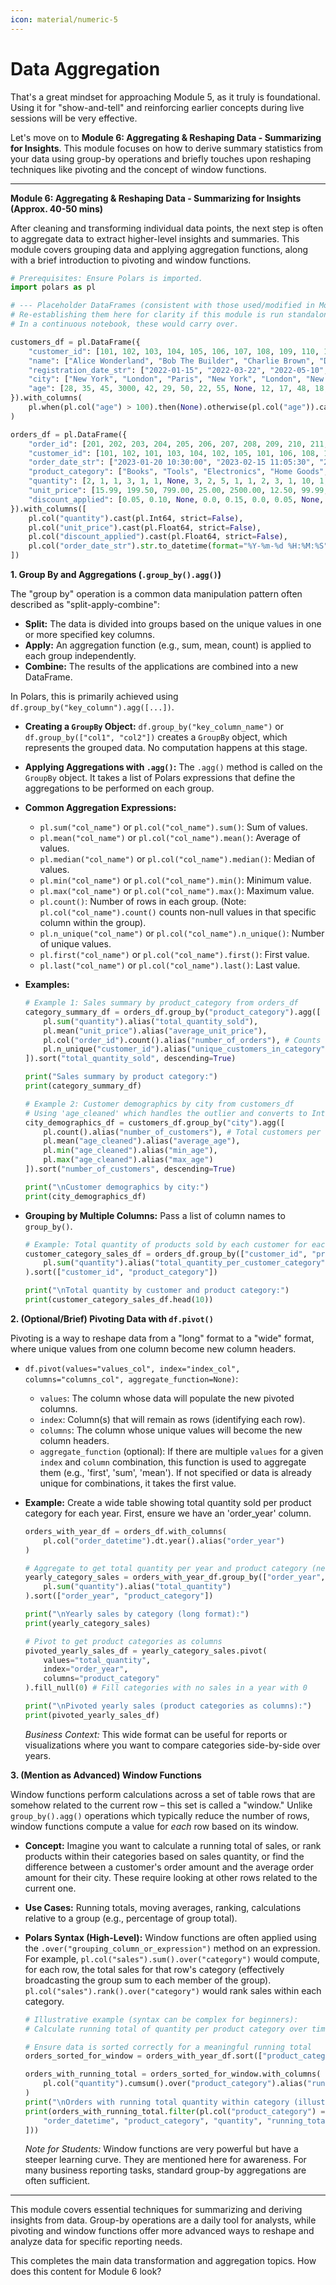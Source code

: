 ```yaml
--- 
icon: material/numeric-5
---
```

# Data Aggregation

That's a great mindset for approaching Module 5, as it truly is foundational. Using it for "show-and-tell" and reinforcing earlier concepts during live sessions will be very effective.

Let's move on to **Module 6: Aggregating & Reshaping Data - Summarizing for Insights**. This module focuses on how to derive summary statistics from your data using group-by operations and briefly touches upon reshaping techniques like pivoting and the concept of window functions.

-----

**Module 6: Aggregating & Reshaping Data - Summarizing for Insights (Approx. 40-50 mins)**

After cleaning and transforming individual data points, the next step is often to aggregate data to extract higher-level insights and summaries. This module covers grouping data and applying aggregation functions, along with a brief introduction to pivoting and window functions.

```python
# Prerequisites: Ensure Polars is imported.
import polars as pl

# --- Placeholder DataFrames (consistent with those used/modified in Module 5) ---
# Re-establishing them here for clarity if this module is run standalone.
# In a continuous notebook, these would carry over.

customers_df = pl.DataFrame({
    "customer_id": [101, 102, 103, 104, 105, 106, 107, 108, 109, 110, 111, 112, 113, 114, 115],
    "name": ["Alice Wonderland", "Bob The Builder", "Charlie Brown", "Diana Prince", "Evan Almighty", "Fiona Gallagher", "George Jetson", "Hannah Montana", "Ian Malcolm", "Jane Doe", "Kevin McCallister", "Laura Palmer", "Michael Scott", "Nancy Drew", "Oscar Grouch"],
    "registration_date_str": ["2022-01-15", "2022-03-22", "2022-05-10", "2022-07-01", "2022-08-19", "2023-01-20", None, "2023-04-05", "2023-06-12", "2023-07-21", "2023-09-01", "2023-10-15", "2024-02-10", "03/15/2024", "2024-05-01"],
    "city": ["New York", "London", "Paris", "New York", "London", "New York", "Paris", "Berlin", "London", "New York", "Chicago", "Twin Peaks", "Scranton", "River Heights", "New York"],
    "age": [28, 35, 45, 3000, 42, 29, 50, 22, 55, None, 12, 17, 48, 18, 60]
}).with_columns(
    pl.when(pl.col("age") > 100).then(None).otherwise(pl.col("age")).cast(pl.Int64, strict=False).alias("age_cleaned") # Cleaned age
)

orders_df = pl.DataFrame({
    "order_id": [201, 202, 203, 204, 205, 206, 207, 208, 209, 210, 211, 212, 213, 214, 215, 216, 217, 218],
    "customer_id": [101, 102, 101, 103, 104, 102, 105, 101, 106, 108, 103, 107, 110, 111, 102, 113, 101, 115],
    "order_date_str": ["2023-01-20 10:30:00", "2023-02-15 11:05:30", "2023-02-28 14:12:55", "2023-03-10 09:00:15", "2023-03-12 17:45:00", "2023-04-05 12:00:00", "2023-04-22 16:20:30", "2023-05-01 10:00:00", "2023-05-15 08:55:10", "2023-06-01 11:30:00", "2023-06-20 13:40:00", "2023-07-01 00:00:00", "2023-07-25 10:10:10", "2023-09-10 14:20:30", "2023-11-05 19:00:00", "2024-02-15 09:30:00", "2024-03-01 10:00:00", "2024-05-05 12:12:12"],
    "product_category": ["Books", "Tools", "Electronics", "Home Goods", "Antiques", "Books", "Electronics", "Books", "Beauty", "Music", "Home Goods", "Electronics", "Clothing", "Toys", "Tools", "Office Supplies", "Electronics", "Home Goods"],
    "quantity": [2, 1, 1, 3, 1, 1, None, 3, 2, 5, 1, 1, 2, 3, 1, 10, 1, 1],
    "unit_price": [15.99, 199.50, 799.00, 25.00, 2500.00, 12.50, 99.99, 10.00, 45.75, 9.99, 150.00, 499.50, 75.00, 29.99, 75.00, 4.99, 1200.00, 12.00],
    "discount_applied": [0.05, 0.10, None, 0.0, 0.15, 0.0, 0.05, None, 0.10, 0.0, 0.05, 0.10, None, 0.05, 0.0, 0.0, 0.15, 0.0]
}).with_columns([
    pl.col("quantity").cast(pl.Int64, strict=False),
    pl.col("unit_price").cast(pl.Float64, strict=False),
    pl.col("discount_applied").cast(pl.Float64, strict=False),
    pl.col("order_date_str").str.to_datetime(format="%Y-%m-%d %H:%M:%S", strict=False).alias("order_datetime") # Parse date
])
```

**1. Group By and Aggregations (`.group_by().agg()`)**

The "group by" operation is a common data manipulation pattern often described as "split-apply-combine":

  * **Split:** The data is divided into groups based on the unique values in one or more specified key columns.
  * **Apply:** An aggregation function (e.g., sum, mean, count) is applied to each group independently.
  * **Combine:** The results of the applications are combined into a new DataFrame.

In Polars, this is primarily achieved using `df.group_by("key_column").agg([...])`.

  * **Creating a `GroupBy` Object:**
    `df.group_by("key_column_name")` or `df.group_by(["col1", "col2"])` creates a `GroupBy` object, which represents the grouped data. No computation happens at this stage.

  * **Applying Aggregations with `.agg()`:**
    The `.agg()` method is called on the `GroupBy` object. It takes a list of Polars expressions that define the aggregations to be performed on each group.

  * **Common Aggregation Expressions:**

      * `pl.sum("col_name")` or `pl.col("col_name").sum()`: Sum of values.
      * `pl.mean("col_name")` or `pl.col("col_name").mean()`: Average of values.
      * `pl.median("col_name")` or `pl.col("col_name").median()`: Median of values.
      * `pl.min("col_name")` or `pl.col("col_name").min()`: Minimum value.
      * `pl.max("col_name")` or `pl.col("col_name").max()`: Maximum value.
      * `pl.count()`: Number of rows in each group. (Note: `pl.col("col_name").count()` counts non-null values in that specific column within the group).
      * `pl.n_unique("col_name")` or `pl.col("col_name").n_unique()`: Number of unique values.
      * `pl.first("col_name")` or `pl.col("col_name").first()`: First value.
      * `pl.last("col_name")` or `pl.col("col_name").last()`: Last value.

  * **Examples:**

    ```python
    # Example 1: Sales summary by product_category from orders_df
    category_summary_df = orders_df.group_by("product_category").agg([
        pl.sum("quantity").alias("total_quantity_sold"),
        pl.mean("unit_price").alias("average_unit_price"),
        pl.col("order_id").count().alias("number_of_orders"), # Counts non-null order_ids per group
        pl.n_unique("customer_id").alias("unique_customers_in_category")
    ]).sort("total_quantity_sold", descending=True)

    print("Sales summary by product category:")
    print(category_summary_df)

    # Example 2: Customer demographics by city from customers_df
    # Using 'age_cleaned' which handles the outlier and converts to Int64 (allowing nulls for mean calculation)
    city_demographics_df = customers_df.group_by("city").agg([
        pl.count().alias("number_of_customers"), # Total customers per city
        pl.mean("age_cleaned").alias("average_age"),
        pl.min("age_cleaned").alias("min_age"),
        pl.max("age_cleaned").alias("max_age")
    ]).sort("number_of_customers", descending=True)

    print("\nCustomer demographics by city:")
    print(city_demographics_df)
    ```

  * **Grouping by Multiple Columns:**
    Pass a list of column names to `group_by()`.

    ```python
    # Example: Total quantity of products sold by each customer for each product category
    customer_category_sales_df = orders_df.group_by(["customer_id", "product_category"]).agg(
        pl.sum("quantity").alias("total_quantity_per_customer_category")
    ).sort(["customer_id", "product_category"])

    print("\nTotal quantity by customer and product category:")
    print(customer_category_sales_df.head(10))
    ```

**2. (Optional/Brief) Pivoting Data with `df.pivot()`**

Pivoting is a way to reshape data from a "long" format to a "wide" format, where unique values from one column become new column headers.

  * `df.pivot(values="values_col", index="index_col", columns="columns_col", aggregate_function=None)`:

      * `values`: The column whose data will populate the new pivoted columns.
      * `index`: Column(s) that will remain as rows (identifying each row).
      * `columns`: The column whose unique values will become the new column headers.
      * `aggregate_function` (optional): If there are multiple `values` for a given `index` and `column` combination, this function is used to aggregate them (e.g., 'first', 'sum', 'mean'). If not specified or data is already unique for combinations, it takes the first value.

  * **Example:** Create a wide table showing total quantity sold per product category for each year.
    First, ensure we have an 'order\_year' column.

    ```python
    orders_with_year_df = orders_df.with_columns(
        pl.col("order_datetime").dt.year().alias("order_year")
    )

    # Aggregate to get total quantity per year and product category (needed for pivot if not 1-to-1)
    yearly_category_sales = orders_with_year_df.group_by(["order_year", "product_category"]).agg(
        pl.sum("quantity").alias("total_quantity")
    ).sort(["order_year", "product_category"])

    print("\nYearly sales by category (long format):")
    print(yearly_category_sales)

    # Pivot to get product categories as columns
    pivoted_yearly_sales_df = yearly_category_sales.pivot(
        values="total_quantity",
        index="order_year",
        columns="product_category"
    ).fill_null(0) # Fill categories with no sales in a year with 0

    print("\nPivoted yearly sales (product categories as columns):")
    print(pivoted_yearly_sales_df)
    ```

    *Business Context:* This wide format can be useful for reports or visualizations where you want to compare categories side-by-side over years.

**3. (Mention as Advanced) Window Functions**

Window functions perform calculations across a set of table rows that are somehow related to the current row – this set is called a "window." Unlike `group_by().agg()` operations which typically reduce the number of rows, window functions compute a value for *each* row based on its window.

  * **Concept:** Imagine you want to calculate a running total of sales, or rank products within their categories based on sales quantity, or find the difference between a customer's order amount and the average order amount for their city. These require looking at other rows related to the current one.

  * **Use Cases:** Running totals, moving averages, ranking, calculations relative to a group (e.g., percentage of group total).

  * **Polars Syntax (High-Level):** Window functions are often applied using the `.over("grouping_column_or_expression")` method on an expression.
    For example, `pl.col("sales").sum().over("category")` would compute, for each row, the total sales for that row's category (effectively broadcasting the group sum to each member of the group). `pl.col("sales").rank().over("category")` would rank sales within each category.

    ```python
    # Illustrative example (syntax can be complex for beginners):
    # Calculate running total of quantity per product category over time

    # Ensure data is sorted correctly for a meaningful running total
    orders_sorted_for_window = orders_with_year_df.sort(["product_category", "order_datetime"])

    orders_with_running_total = orders_sorted_for_window.with_columns(
        pl.col("quantity").cumsum().over("product_category").alias("running_total_quantity_in_category")
    )
    print("\nOrders with running total quantity within category (illustrative):")
    print(orders_with_running_total.filter(pl.col("product_category") == "Books").select([
        "order_datetime", "product_category", "quantity", "running_total_quantity_in_category"
    ]))
    ```

    *Note for Students:* Window functions are very powerful but have a steeper learning curve. They are mentioned here for awareness. For many business reporting tasks, standard group-by aggregations are often sufficient.

-----

This module covers essential techniques for summarizing and deriving insights from data. Group-by operations are a daily tool for analysts, while pivoting and window functions offer more advanced ways to reshape and analyze data for specific reporting needs.

This completes the main data transformation and aggregation topics. How does this content for Module 6 look?